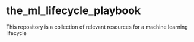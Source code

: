 # the_ml_lifecycle_playbook
This repository is a collection of relevant resources for a machine learning lifecycle
